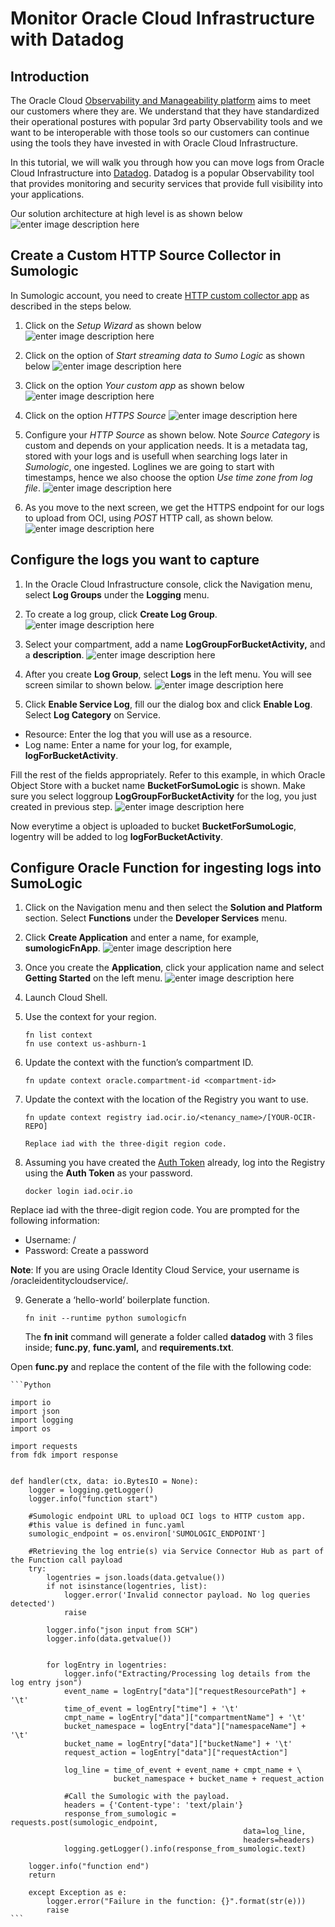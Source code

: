 

# Monitor Oracle Cloud Infrastructure with Datadog

## Introduction

The Oracle Cloud  [Observability and Manageability platform](https://blogs.oracle.com/cloud-infrastructure/announcing-the-oracle-cloud-observability-and-management-platform)  aims to meet our customers where they are. We understand that they have standardized their operational postures with popular 3rd party Observability tools and we want to be interoperable with those tools so our customers can continue using the tools they have invested in with Oracle Cloud Infrastructure.

In this tutorial, we will walk you through how you can move logs from Oracle Cloud Infrastructure into  [Datadog](https://www.sumologic.com/). Datadog is a popular Observability tool that provides monitoring and security services that provide full visibility into your applications.

Our solution architecture at high level is as shown below
![enter image description here](https://github.com/mayur-oci/sumologic/blob/main/sl_archi.png?raw=true)

## Create a Custom HTTP Source Collector in Sumologic

In Sumologic account, you need to create [HTTP custom collector app](https://help.sumologic.com/03Send-Data/Sources/02Sources-for-Hosted-Collectors/HTTP-Source) as described in the steps below.

1. Click on the  *Setup Wizard* as shown below
![enter image description here](https://github.com/mayur-oci/sumologic/blob/main/1sl.png?raw=true)

2. Click on the option of *Start streaming data to Sumo Logic* as shown below
![enter image description here](https://github.com/mayur-oci/sumologic/blob/main/2sl.png?raw=true)

3. Click on the option *Your custom app* as shown below
![enter image description here](https://github.com/mayur-oci/sumologic/blob/main/3sl.png?raw=true)

4. Click on the option *HTTPS Source*
![enter image description here](https://github.com/mayur-oci/sumologic/blob/main/4sl.png?raw=true)

5. Configure your *HTTP Source* as shown below. Note *Source Category* is custom and depends on your application needs. It is a metadata tag, stored with your logs and is usefull when searching logs later in *Sumologic*, one ingested. Loglines we  are going to start with timestamps, hence we also choose the option *Use time zone from log file*.
![enter image description here](https://github.com/mayur-oci/sumologic/blob/main/6sl.png?raw=true)

6. As you move to the next screen, we get the HTTPS endpoint for our logs to upload from OCI, using *POST* HTTP call, as shown below. 
![enter image description here](https://github.com/mayur-oci/sumologic/blob/main/8sl.png?raw=true)

## Configure the logs you want to capture

1. In the Oracle Cloud Infrastructure console, click the Navigation menu, select **Log Groups** under the **Logging** menu.

2. To create a log group, click **Create Log Group**.
![enter image description here](https://github.com/mayur-oci/sumologic/blob/main/loggroupSL0.png?raw=true)

3. Select your compartment, add a name **LogGroupForBucketActivity,** and a **description**.
![enter image description here](https://github.com/mayur-oci/sumologic/blob/main/loggroupsl.png?raw=true)

4. After you create **Log Group**, select **Logs** in the left menu. You will see screen similar to shown below.
![enter image description here](https://github.com/mayur-oci/sumologic/blob/main/enableLogs2fs.png?raw=true)

5. Click **Enable Service Log**, fill our the dialog box and click **Enable Log**. Select **Log Category** on Service.

-   Resource: Enter the log that you will use as a resource.
-   Log name: Enter a name for your log, for example,  **logForBucketActivity**.

Fill the rest of the fields appropriately. Refer to this example, in which Oracle Object Store with a bucket name  **BucketForSumoLogic**  is shown. Make sure you select loggroup **LogGroupForBucketActivity** for the log, you just created in previous step.
![enter image description here](https://github.com/mayur-oci/sumologic/blob/main/enableObjectLogs.png?raw=true)

Now everytime a object is uploaded to bucket **BucketForSumoLogic**, logentry will be added to log **logForBucketActivity**. 

## Configure Oracle Function for ingesting logs into SumoLogic

1.  Click on the Navigation menu and then select the **Solution and Platform**  section. Select **Functions**  under the **Developer Services**  menu.  
    
2.  Click  **Create Application**  and enter a name, for example,  **sumologicFnApp**. 
![enter image description here](https://github.com/mayur-oci/sumologic/blob/main/fnApp.png?raw=true)
3. Once you create the  **Application**, click your application name and select **Getting Started**  on the left menu.
![enter image description here](https://github.com/mayur-oci/sumologic/blob/main/cloudShell.png?raw=true)

4.  Launch Cloud Shell.
5.  Use the context for your region.
    ```Shell
    fn list context
    fn use context us-ashburn-1
    ```
6. Update the context with the function’s compartment ID.    
	```Shell
    fn update context oracle.compartment-id <compartment-id>
	```
7. Update the context with the location of the Registry you want to use.
	```Shell
    fn update context registry iad.ocir.io/<tenancy_name>/[YOUR-OCIR-REPO]
	```
	   Replace iad with the three-digit region code.
8. Assuming you have created the [Auth Token](https://docs.oracle.com/en-us/iaas/Content/Functions/Tasks/functionsgenerateauthtokens.htm#Generate_an_Auth_Token_to_Enable_Login_to_Oracle_Cloud_Infrastructure_Registry) already, log into the Registry using the **Auth Token** as your password.
	```Shell
    docker login iad.ocir.io
	```
Replace iad with the three-digit region code.
You are prompted for the following information:

-   Username: <tenancyname>/<username>
-   Password: Create a password

**Note**: If you are using Oracle Identity Cloud Service, your username is <tenancyname>/oracleidentitycloudservice/<username>.	

9.  Generate a ‘hello-world’ boilerplate function.
	```Shell
    fn init --runtime python sumologicfn
	``` 
	The  **fn init**  command will generate a folder called  **datadog**  with 3 files inside;  **func.py**,  **func.yaml,**  and **requirements.txt**.

Open  **func.py**  and replace the content of the file with the following code:

	```Python
	
    import io
	import json
	import logging
	import os

	import requests
	from fdk import response


	def handler(ctx, data: io.BytesIO = None):
	    logger = logging.getLogger()
	    logger.info("function start")

	    #Sumologic endpoint URL to upload OCI logs to HTTP custom app.
	    #this value is defined in func.yaml
	    sumologic_endpoint = os.environ['SUMOLOGIC_ENDPOINT']

	    #Retrieving the log entrie(s) via Service Connector Hub as part of the Function call payload
	    try:
	        logentries = json.loads(data.getvalue())
	        if not isinstance(logentries, list):
	            logger.error('Invalid connector payload. No log queries detected')
	            raise

	        logger.info("json input from SCH")
	        logger.info(data.getvalue())


	        for logEntry in logentries:
	            logger.info("Extracting/Processing log details from the log entry json")
	            event_name = logEntry["data"]["requestResourcePath"] + '\t'
	            time_of_event = logEntry["time"] + '\t'
	            cmpt_name = logEntry["data"]["compartmentName"] + '\t'
	            bucket_namespace = logEntry["data"]["namespaceName"] + '\t'
	            bucket_name = logEntry["data"]["bucketName"] + '\t'
	            request_action = logEntry["data"]["requestAction"]

	            log_line = time_of_event + event_name + cmpt_name + \
	                       bucket_namespace + bucket_name + request_action

	            #Call the Sumologic with the payload.
	            headers = {'Content-type': 'text/plain'}
	            response_from_sumologic = requests.post(sumologic_endpoint,
	                                                    data=log_line,
	                                                    headers=headers)
	            logging.getLogger().info(response_from_sumologic.text)

	    logger.info("function end")
	    return

	    except Exception as e:
	        logger.error("Failure in the function: {}".format(str(e)))
	        raise
	```
